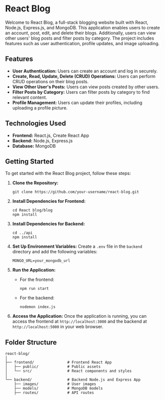 # React Blog

Welcome to React Blog, a full-stack blogging website built with React, Node.js, Express.js, and MongoDB. This application enables users to create an account, post, edit, and delete their blogs. Additionally, users can view other users' blog posts and filter posts by category. The project includes features such as user authentication, profile updates, and image uploading.

## Features

- **User Authentication:** Users can create an account and log in securely.
- **Create, Read, Update, Delete (CRUD) Operations:** Users can perform CRUD operations on their blog posts.
- **View Other User's Posts:** Users can view posts created by other users.
- **Filter Posts by Category:** Users can filter posts by category to find relevant content.
- **Profile Management:** Users can update their profiles, including uploading a profile picture.

## Technologies Used

- **Frontend:** React.js, Create React App
- **Backend:** Node.js, Express.js
- **Database:** MongoDB

## Getting Started

To get started with the React Blog project, follow these steps:

1. **Clone the Repository:**
   ```
   git clone https://github.com/your-username/react-blog.git
   ```

2. **Install Dependencies for Frontend:**
   ```
   cd React blog/blog
   npm install
   ```

3. **Install Dependencies for Backend:**
   ```
   cd ../api
   npm install
   ```

4. **Set Up Environment Variables:**
   Create a `.env` file in the `backend` directory and add the following variables:
   ```
   MONGO_URL=your_mongodb_url
   
   ```

5. **Run the Application:**
   - For the frontend:
     ```
     npm run start
     ```
   - For the backend:
     ```
     nodemon index.js
     ```

6. **Access the Application:**
   Once the application is running, you can access the frontend at `http://localhost:3000` and the backend at `http://localhost:5000` in your web browser.

## Folder Structure

```
react-blog/
│
├── frontend/               # Frontend React App
│   ├── public/             # Public assets
│   └── src/                # React components and styles
│
└── backend/                # Backend Node.js and Express App
    ├── images/             # User images
    ├── models/             # MongoDB models
    ├── routes/             # API routes
    

```


